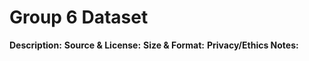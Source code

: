 # Group 6 Dataset

**Description:**
**Source & License:**
**Size & Format:**
**Privacy/Ethics Notes:**
